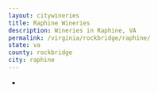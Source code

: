 ```yaml
---
layout: citywineries
title: Raphine Wineries
description: Wineries in Raphine, VA
permalink: /virginia/rockbridge/raphine/
state: va
county: rockbridge
city: raphine
---
```

-
